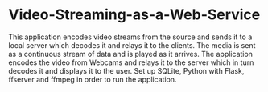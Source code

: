 # Video-Streaming-as-a-Web-Service
This application encodes video streams from the source and sends it to a local server which decodes it and relays it to the clients. The media is sent as a continuous stream of data and is played as it arrives. The application encodes the video from Webcams and relays it to the server which in turn decodes it and displays it to the user.
Set up SQLite, Python with Flask, ffserver and ffmpeg in order to run the application.
